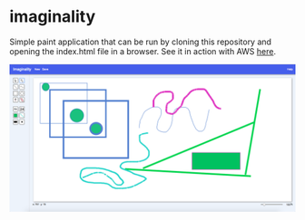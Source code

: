 # imaginality
Simple paint application that can be run by cloning this repository and opening the index.html file in a browser.
See it in action with AWS <a target="_blank" href="https://d3n9r7wd9u4svh.cloudfront.net/">here</a>.

![Imaginality Screenshot](/drawing.png?raw=true "Imaginality")
